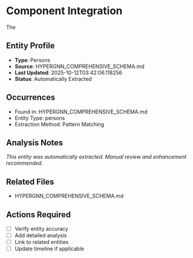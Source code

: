 # Component Integration
The

## Entity Profile
- **Type**: Persons
- **Source**: HYPERGNN_COMPREHENSIVE_SCHEMA.md
- **Last Updated**: 2025-10-12T03:42:06.118256
- **Status**: Automatically Extracted

## Occurrences
- Found in: HYPERGNN_COMPREHENSIVE_SCHEMA.md
- Entity Type: persons
- Extraction Method: Pattern Matching

## Analysis Notes
*This entity was automatically extracted. Manual review and enhancement recommended.*

## Related Files
- HYPERGNN_COMPREHENSIVE_SCHEMA.md

## Actions Required
- [ ] Verify entity accuracy
- [ ] Add detailed analysis
- [ ] Link to related entities
- [ ] Update timeline if applicable
